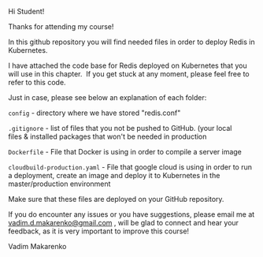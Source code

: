 Hi Student!

Thanks for attending my course!

In this github repository you will find needed files in order to deploy Redis in Kubernetes.

I have attached the code base for Redis deployed on Kubernetes that you will use in this chapter.  If you get stuck at any moment, please feel free to refer to this code.

Just in case, please see below an explanation of each folder:

`config` - directory where we have stored "redis.conf"

`.gitignore` - list of files that you not be pushed to GitHub. (your local files & installed packages that won't be needed in production

`Dockerfile` - File that Docker is using in order to compile a server image

`cloudbuild-production.yaml` - File that google cloud is using in order to run a deployment, create an image and deploy it to Kubernetes in the master/production environment

Make sure that these files are deployed on your GitHub repository.

If you do encounter any issues or you have suggestions, please email me at vadim.d.makarenko@gmail.com , will be glad to connect and hear your feedback, as it is very important to improve this course!

Vadim Makarenko
